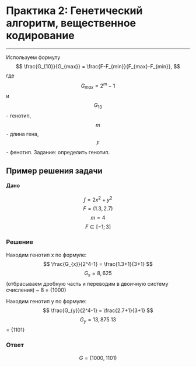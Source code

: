 # Практика 2: Генетический алгоритм, вещественное кодирование 
___
Используем формулу
$$
\frac{G_{10}}{G_{max}} = \frac{F-F_{min}}{F_{max}-F_{min}}, 
$$
где $$G_{max}  = 2^m-1$$ и $$G_{10}$$ - генотип, $$m$$ - длина гена, $$F$$ - фенотип. Задание: определить генотип.

## Пример решения задачи

#### Дано 
$$
f = 2x^2+y^2$$
$$
F = (1.3, 2.7)$$
$$
m = 4$$
$$
F \in [-1; 3]$$

### Решение
Находим генотип x по формуле: $$
\frac{G_{x}}{2^4-1} = \frac{1.3+1}{3+1}
$$
$$G_{x} = 8,625$$ (отбрасываем дробную часть и переводим в двоичную систему счисления)  ~ 8 = {1000} 

Находим генотип y по формуле: 
$$
\frac{G_{y}}{2^4-1} = \frac{2.7+1}{3+1}
$$
$$G_{y} = 13,875 ~ 13$$ = {1101} 

### Ответ
$$
G = (1000, 1101)
$$
